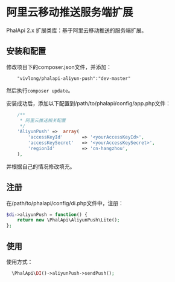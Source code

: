# 阿里云移动推送服务端扩展
PhalApi 2.x 扩展类库：基于阿里云移动推送的服务端扩展。

## 安装和配置
修改项目下的composer.json文件，并添加：  
```
    "vivlong/phalapi-aliyun-push":"dev-master"
```
然后执行```composer update```。  

安装成功后，添加以下配置到/path/to/phalapi/config/app.php文件：  
```php
    /**
     * 阿里云推送相关配置
     */
    'AliyunPush' =>  array(
        'accessKeyId'       => '<yourAccessKeyId>',
        'accessKeySecret'   => '<yourAccessKeySecret>',
        'regionId'          => 'cn-hangzhou',
    ),
```
并根据自己的情况修改填充。  

## 注册
在/path/to/phalapi/config/di.php文件中，注册：  
```php
$di->aliyunPush = function() {
    return new \PhalApi\AliyunPush\Lite();
};
```

## 使用
使用方式：
```php
  \PhalApi\DI()->aliyunPush->sendPush();
```  

